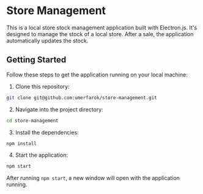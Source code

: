 # Store Management

This is a local store stock management application built with Electron.js. It's designed to manage the stock of a local store. After a sale, the application automatically updates the stock.

## Getting Started

Follow these steps to get the application running on your local machine:

1. Clone this repository:

```bash
git clone git@github.com:umerfarok/store-management.git
```

2. Navigate into the project directory:

```bash
cd store-management
```

3. Install the dependencies:

```bash
npm install
```

4. Start the application:

```bash
npm start
```

After running `npm start`, a new window will open with the application running.